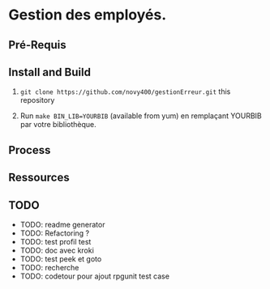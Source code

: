 # Gestion des employés.

## Pré-Requis

## Install and Build
1. `git clone https://github.com/novy400/gestionErreur.git` this repository


1. Run `make BIN_LIB=YOURBIB` (available from yum) en remplaçant YOURBIB par votre bibliothèque.
 

## Process 

## Ressources
## TODO
- TODO: readme generator
- TODO: Refactoring ?
- TODO: test profil test
- TODO: doc avec kroki
- TODO: test peek et goto
- TODO: recherche
- TODO: codetour pour ajout rpgunit test case